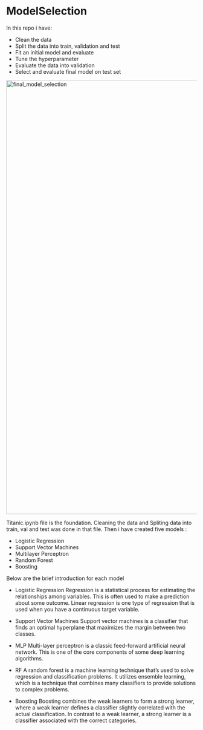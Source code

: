 # ModelSelection

In this repo i have:
- Clean the data
- Split the data into train, validation and test
- Fit an initial model and evaluate 
- Tune the hyperparameter
- Evaluate the data into validation 
- Select and evaluate final model on test set

<img width="1148" alt="final_model_selection" src="https://user-images.githubusercontent.com/70954565/130751628-a032795f-343f-4336-9fd6-57b156a2e210.png">

Titanic.ipynb file is the foundation. Cleaning the data and Spliting data into train, val and test was done in that file. Then i have created five models :
- Logistic Regression
- Support Vector Machines
- Multilayer Perceptron
- Random Forest
- Boosting

Below are the brief introduction for each model
- Logistic Regression
  Regression is a statistical process for estimating the relationships among variables. This is often used to make a prediction about some outcome. Linear regression is one type     of regression that is used when you have a continuous target variable. 

- Support Vector Machines
  Support vector machines is a classifier that finds an optimal hyperplane that maximizes the margin between two classes.
 
- MLP
  Multi-layer perceptron is a classic feed-forward artificial neural network. This is one of the core components of some deep learning algorithms. 

- RF
  A random forest is a machine learning technique that’s used to solve regression and classification problems. It utilizes ensemble learning, which is a technique that combines     many classifiers to provide solutions to complex problems.
  
- Boosting
  Boosting combines the weak learners to form a strong learner, where a weak learner defines a classifier slightly correlated with the actual classification. In contrast to a weak   learner, a strong learner is a classifier associated with the correct categories.
  
